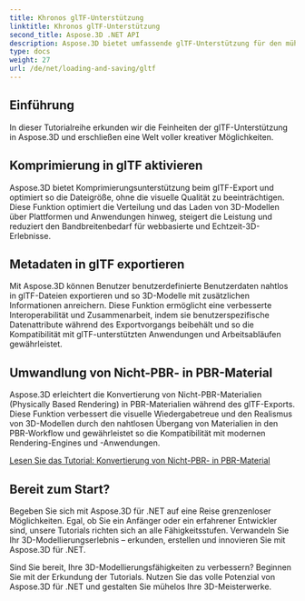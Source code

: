 ```yaml
---
title: Khronos glTF-Unterstützung
linktitle: Khronos glTF-Unterstützung
second_title: Aspose.3D .NET API
description: Aspose.3D bietet umfassende glTF-Unterstützung für den mühelosen Import und Export von 3D-Modellen im glTF-Format, wodurch die Interoperabilität verbessert und die Arbeitsabläufe für 3D-Inhalte optimiert werden.
type: docs
weight: 27
url: /de/net/loading-and-saving/gltf
---
```

## Einführung

In dieser Tutorialreihe erkunden wir die Feinheiten der glTF-Unterstützung in Aspose.3D und erschließen eine Welt voller kreativer Möglichkeiten.

## Komprimierung in glTF aktivieren

Aspose.3D bietet Komprimierungsunterstützung beim glTF-Export und optimiert so die Dateigröße, ohne die visuelle Qualität zu beeinträchtigen. Diese Funktion optimiert die Verteilung und das Laden von 3D-Modellen über Plattformen und Anwendungen hinweg, steigert die Leistung und reduziert den Bandbreitenbedarf für webbasierte und Echtzeit-3D-Erlebnisse.

## Metadaten in glTF exportieren

Mit Aspose.3D können Benutzer benutzerdefinierte Benutzerdaten nahtlos in glTF-Dateien exportieren und so 3D-Modelle mit zusätzlichen Informationen anreichern. Diese Funktion ermöglicht eine verbesserte Interoperabilität und Zusammenarbeit, indem sie benutzerspezifische Datenattribute während des Exportvorgangs beibehält und so die Kompatibilität mit glTF-unterstützten Anwendungen und Arbeitsabläufen gewährleistet.

## Umwandlung von Nicht-PBR- in PBR-Material

Aspose.3D erleichtert die Konvertierung von Nicht-PBR-Materialien (Physically Based Rendering) in PBR-Materialien während des glTF-Exports. Diese Funktion verbessert die visuelle Wiedergabetreue und den Realismus von 3D-Modellen durch den nahtlosen Übergang von Materialien in den PBR-Workflow und gewährleistet so die Kompatibilität mit modernen Rendering-Engines und -Anwendungen.


[Lesen Sie das Tutorial: Konvertierung von Nicht-PBR- in PBR-Material](non-pbr-to-pbr-material-conversion)

## Bereit zum Start?

Begeben Sie sich mit Aspose.3D für .NET auf eine Reise grenzenloser Möglichkeiten. Egal, ob Sie ein Anfänger oder ein erfahrener Entwickler sind, unsere Tutorials richten sich an alle Fähigkeitsstufen. Verwandeln Sie Ihr 3D-Modellierungserlebnis – erkunden, erstellen und innovieren Sie mit Aspose.3D für .NET.

Sind Sie bereit, Ihre 3D-Modellierungsfähigkeiten zu verbessern? Beginnen Sie mit der Erkundung der Tutorials. Nutzen Sie das volle Potenzial von Aspose.3D für .NET und gestalten Sie mühelos Ihre 3D-Meisterwerke.
